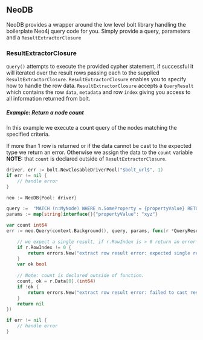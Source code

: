 ## NeoDB

NeoDB provides a wrapper around the low level bolt library handling the boilerplate Neo4j query code for you.
Simply provide a query, parameters and a `ResultExtractorClosure`

### ResultExtractorClosure
`Query()` attempts to execute the provided cypher statement, if successful it will iterated over the result rows passing
 each to the supplied  `ResultExtractorClosure`. `ResultExtractorClosure` enables you to specify how to handle the row 
 data. `ResultExtractorClosure` accepts a `QueryResult` which contains the row `data`, `metadata` and row `index` giving 
 you access to all information returned from bolt.

##### Example: _Return a node count_ 
In this example we execute a count query of the nodes matching the specified criteria.

If more than 1 row is returned or if the data cannot be cast to the expected type we return an error. Otherwise we assign
the data to the `count` variable  **NOTE:** that `count` is declared outside of `ResultExtractorClosure`.

```go
driver, err := bolt.NewClosableDriverPool("$bolt_url$", 1)
if err != nil {
	// handle error
}

neo := NeoDB{Pool: driver}

query :=  "MATCH (n:MyNode) WHERE n.SomeProperty = {propertyValue} RETURN count(*)"
params := map[string]interface{}{"propertyValue": "xyz"}

var count int64
err := neo.Query(context.Background(), query, params, func(r *QueryResult) error {

    // we expect a single result, if r.RowIndex is > 0 return an error
    if r.RowIndex != 0 { 
        return errors.New("extract row result error: expected single result but was not")
    }
    var ok bool
    
    // Note: count is declared outside of function.
    count, ok = r.Data[0].(int64)
    if !ok {
        return errors.New("extract row result error: failed to cast result to int64")
    }
    return nil
})

if err != nil {
	// handle error
} 
```